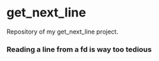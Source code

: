 # get_next_line
Repository of my get_next_line project.
### Reading a line from a fd is way too tedious
